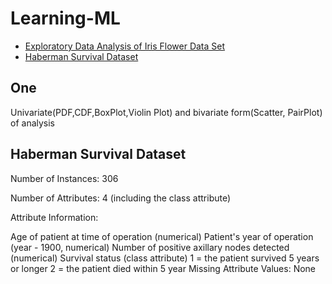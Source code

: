 # Learning-ML






<!-- toc -->



- [Exploratory Data Analysis of Iris Flower Data Set](#heading)
- [Haberman Survival Dataset](#heading-1)



<!-- toc -->

## One

Univariate(PDF,CDF,BoxPlot,Violin Plot) and bivariate form(Scatter, PairPlot) of analysis

## Haberman Survival Dataset

Number of Instances: 306

Number of Attributes: 4 (including the class attribute)

Attribute Information:

Age of patient at time of operation (numerical)
Patient's year of operation (year - 1900, numerical)
Number of positive axillary nodes detected (numerical)
Survival status (class attribute)
1 = the patient survived 5 years or longer
2 = the patient died within 5 year
Missing Attribute Values: None




